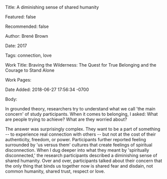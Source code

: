Title: A diminishing sense of shared humanity

Featured: false

Recommended: false

Author: Brené Brown

Date: 2017

Tags: connection, love

Work Title: Braving the Wilderness: The Quest for True Belonging and the Courage to Stand Alone

Work Pages:  

Date Added: 2018-06-27 17:56:34 -0700

Body:

In grounded theory, researchers try to understand what we call 'the main concern' of study participants. When it comes to belonging, I asked: What are people trying to achieve? What are they worried about?

The answer was surprisingly complex. They want to be a part of something -- to experience real connection with others -- but not at the cost of their authenticity, freedom, or power. Participants further reported feeling surrounded by 'us versus them' cultures that create feelings of spiritual disconnection. When I dug deeper into what they meant by 'spiritually disconnected,' the research participants described a diminishing sense of shared humanity. Over and over, participants talked about their concern that the only thing that binds us together now is shared fear and disdain, not common humanity, shared trust, respect or love.

